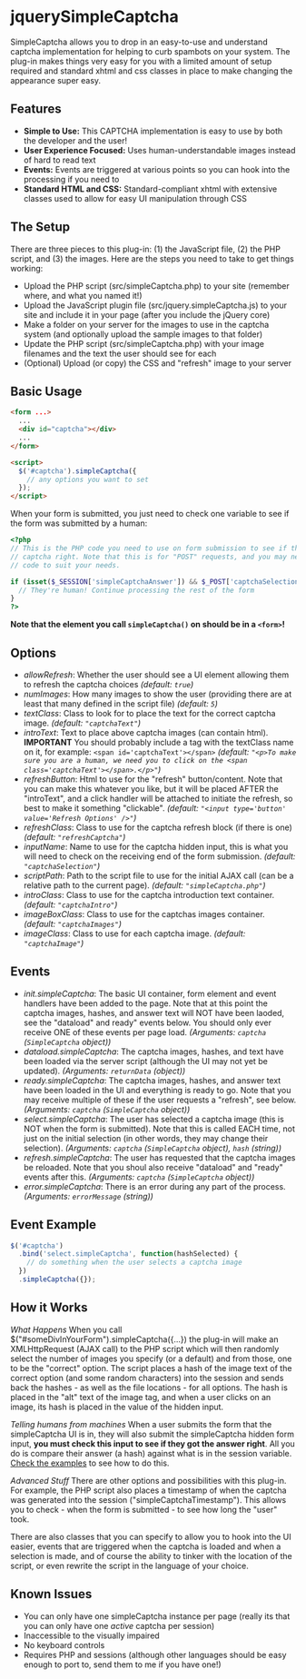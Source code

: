 jquerySimpleCaptcha
===================

SimpleCaptcha allows you to drop in an easy-to-use and understand captcha implementation for helping to curb spambots on your system. The plug-in makes things very easy for you with a limited amount of setup required and standard xhtml and css classes in place to make changing the appearance super easy.

Features
--------

* __Simple to Use:__ This CAPTCHA implementation is easy to use by both the developer and the user!
* __User Experience Focused:__ Uses human-understandable images instead of hard to read text
* __Events:__ Events are triggered at various points so you can hook into the processing if you need to
* __Standard HTML and CSS:__ Standard-compliant xhtml with extensive classes used to allow for easy UI manipulation through CSS


The Setup
---------

There are three pieces to this plug-in: (1) the JavaScript file, (2) the PHP script, and (3) the images. Here are the steps you need to take to get things working:

* Upload the PHP script (src/simpleCaptcha.php) to your site (remember where, and what you named it!)
* Upload the JavaScript plugin file (src/jquery.simpleCaptcha.js) to your site and include it in your page (after you include the jQuery core)
* Make a folder on your server for the images to use in the captcha system (and optionally upload the sample images to that folder)
* Update the PHP script (src/simpleCaptcha.php) with your image filenames and the text the user should see for each
* (Optional) Upload (or copy) the CSS and "refresh" image to your server


Basic Usage
-----------

```html
<form ...>
  ...
  <div id="captcha"></div>
  ...
</form>

<script>
  $('#captcha').simpleCaptcha({
    // any options you want to set
  });
</script>
```

When your form is submitted, you just need to check one variable to see if the form was submitted by a human:

```php
<?php
// This is the PHP code you need to use on form submission to see if the user got the 
// captcha right. Note that this is for "POST" requests, and you may need to alter the 
// code to suit your needs.

if (isset($_SESSION['simpleCaptchaAnswer']) && $_POST['captchaSelection'] == $_SESSION['simpleCaptchaAnswer']) {
  // They're human! Continue processing the rest of the form
}
?>
```

__Note that the element you call `simpleCaptcha()` on should be in a `<form>`!__


Options
-------

* _allowRefresh_: Whether the user should see a UI element allowing them to refresh the captcha choices _(default: `true`)_
* _numImages_: How many images to show the user (providing there are at least that many defined in the script file) _(default: `5`)_
* _textClass_: Class to look for to place the text for the correct captcha image. _(default: `"captchaText"`)_
* _introText_: Text to place above captcha images (can contain html). __IMPORTANT__ You should probably include a tag with the textClass name on it, for example: `<span id='captchaText'></span>` _(default: `"<p>To make sure you are a human, we need you to click on the <span class='captchaText'></span>.</p>"`)_
* _refreshButton_: Html to use for the "refresh" button/content. Note that you can make this whatever you like, but it will be placed AFTER the "introText", and a click handler will be attached to initiate the refresh, so best to make it something "clickable". _(default: `"<input type='button' value='Refresh Options' />"`)_
* _refreshClass_: Class to use for the captcha refresh block (if there is one) _(default: `"refreshCaptcha"`)_
* _inputName_: Name to use for the captcha hidden input, this is what you will need to check on the receiving end of the form submission. _(default: `"captchaSelection"`)_
* _scriptPath_: Path to the script file to use for the initial AJAX call (can be a relative path to the current page). _(default: `"simpleCaptcha.php"`)_
* _introClass_: Class to use for the captcha introduction text container. _(default: `"captchaIntro"`)_
* _imageBoxClass_: Class to use for the captchas images container. _(default: `"captchaImages"`)_
* _imageClass_: Class to use for each captcha image. _(default: `"captchaImage"`)_


Events
------

* _init.simpleCaptcha_: The basic UI container, form element and event handlers have been added to the page. Note that at this point the captcha images, hashes, and answer text will NOT have been laoded, see the "dataload" and ready" events below. You should only ever receive ONE of these events per page load. _(Arguments: `captcha` (`SimpleCaptcha` object))_
* _dataload.simpleCaptcha_: The captcha images, hashes, and text have been loaded via the server script (although the UI may not yet be updated). _(Arguments: `returnData` (object))_
* _ready.simpleCaptcha_: The captcha images, hashes, and answer text have been loaded in the UI and everything is ready to go. Note that you may receive multiple of these if the user requests a "refresh", see below. _(Arguments: `captcha` (`SimpleCaptcha` object))_
* _select.simpleCaptcha_: The user has selected a captcha image (this is NOT when the form is submitted). Note that this is called EACH time, not just on the initial selection (in other words, they may change their selection). _(Arguments: `captcha` (`SimpleCaptcha` object), `hash` (string))_
* _refresh.simpleCaptcha_: The user has requested that the captcha images be reloaded. Note that you shoul also receive "dataload" and "ready" events after this. _(Arguments: `captcha` (`SimpleCaptcha` object))_
* _error.simpleCaptcha_: There is an error during any part of the process. _(Arguments: `errorMessage` (string))_


Event Example
-------------

```javascript
$('#captcha')
  .bind('select.simpleCaptcha', function(hashSelected) {
    // do something when the user selects a captcha image
  })
  .simpleCaptcha({});
```


How it Works
------------

_What Happens_
When you call $("#someDivInYourForm").simpleCaptcha({...}) the plug-in will make an XMLHttpRequest (AJAX call) to the PHP script which will then randomly select the number of images you specify (or a default) and from those, one to be the "correct" option. The script places a hash of the image text of the correct option (and some random characters) into the session and sends back the hashes - as well as the file locations - for all options. The hash is placed in the "alt" text of the image tag, and when a user clicks on an image, its hash is placed in the value of the hidden input.

_Telling humans from machines_
When a user submits the form that the simpleCaptcha UI is in, they will also submit the simpleCaptcha hidden form input, __you must check this input to see if they got the answer right__. All you do is compare their answer (a hash) against what is in the session variable. [Check the examples](http://jordankasper.com/jquery/captcha/examples) to see how to do this.

_Advanced Stuff_
There are other options and possibilities with this plug-in. For example, the PHP script also places a timestamp of when the captcha was generated into the session ("simpleCaptchaTimestamp"). This allows you to check - when the form is submitted - to see how long the "user" took.

There are also classes that you can specify to allow you to hook into the UI easier, events that are triggered when the captcha is loaded and when a selection is made, and of course the ability to tinker with the location of the script, or even rewrite the script in the language of your choice.

Known Issues
------------

* You can only have one simpleCaptcha instance per page (really its that you can only have one <em>active</em> captcha per session)
* Inaccessible to the visually impaired
* No keyboard controls
* Requires PHP and sessions (although other languages should be easy enough to port to, send them to me if you have one!)
